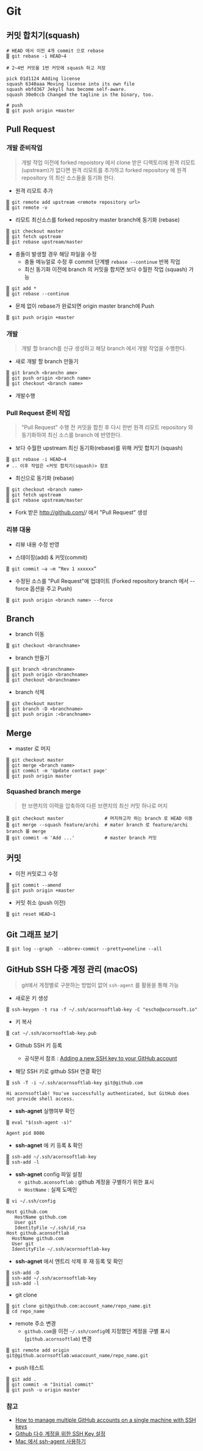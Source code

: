 # Git

## 커밋 합치기(squash)
 
~~~
# HEAD 에서 이전 4개 commit 으로 rebase
▒ git rebase -i HEAD~4

# 2~4번 커밋을 1번 커밋에 squash 하고 저장

pick 01d1124 Adding license
squash 6340aaa Moving license into its own file
squash ebfd367 Jekyll has become self-aware.
squash 30e0ccb Changed the tagline in the binary, too.

# push 
▒ git push origin +master
~~~


## Pull Request

### 개발 준비작업
> 개발 작업 이전에 forked repoistory 에서 clone 받은 디렉토리에  원격 리모트(upstream)가 없다면 원격 리모트를 추가하고 forked repository 에 원격 repository 의 최신 소스들을 동기화 한다.
 

* 원격 리모트 추가
```
▒ git remote add upstream <remote repository url>
▒ git remote -v
```

* 리모트 최신소스를 forked repositry master branch에 동기화 (rebase)
```
▒ git checkout master
▒ git fetch upstream
▒ git rebase upstream/master
```

* 충돌이 발생할 경우 해당 파일을 수정
  * 충돌 메뉴얼로 수정 후 commit 단계별 `rebase --continue` 반복 작업
  * 최신 동기화 이전에 branch 의 커밋을 합치면 보다 수월한 작업 (squash) 가능

```
▒ git add *
▒ git rebase --continue
```

*  문제 없이 rebase가 완료되면 origin master branch에 Push
```
▒ git push origin +master
```

### 개발
> 개발 할 branch를 신규 생성하고 해당 branch 에서 개발 작업을 수행한다.


* 새로 개발 할 branch  만들기 

```
▒ git branch <branchn ame>
▒ git push origin <branch name>
▒ git checkout <branch name>
```

* 개발수행 


### Pull Request 준비 작업
> "Pull Request" 수행 전 커밋을 합친 후 다시 한번 원격 리모트 repository 와 동기화하여 최신 소스를 branch 에 반영한다.


* 보다 수월한 upstream 최신 동기화(rebase)를 위해 커밋 합치기 (squash)

```
▒ git rebase -i HEAD~4
# .. 이후 작업은 <커밋 합치기(squash)> 참조
```

* 최신으로 동기화 (rebase)
 
```
▒ git checkout <branch name>
▒ git fetch upstream
▒ git rebase upstream/master
```

* Fork 받은 http://github.com/<user>/<repository name> 에서 "Pull Request" 생성

### 리뷰 대응

* 리뷰 내용 수정 반영

* 스태이징(add) & 커밋(commit)

```
▒ git commit –a –m “Rev 1 xxxxxx”                  
```

* 수정된 소스를 "Pull Request"에 업데이트 (Forked repository branch 에서 --force 옵션을 주고 Push)
```
▒ git push origin <branch name> --force 
```

## Branch


* branch 이동

```
▒ git checkout <branchname>
```

* branch  만들기
```
▒ git branch <branchname>
▒ git push origin <branchname>
▒ git checkout <branchname>
```

* branch 삭제

```
▒ git checkout master
▒ git branch -D <branchname>
▒ git push origin :<branchname>
```


## Merge

* master 로 머지

```
▒ git checkout master
▒ git merge <branch name>
▒ git commit -m 'Update contact page'
▒ git push origin master
```

### Squashed branch merge
> 한 브랜치의 이력을 압축하여 다른 브랜치의 최신 커밋 하나로 머지

```
▒ git checkout master               # 머지하고자 하는 branch 로 HEAD 이동
▒ git merge --squash feature/archi  # mater branch 로 feature/archi branch 를 merge
▒ git commit -m 'Add ...'           # master branch 커밋
```

## 커밋

* 이전 커밋로그 수정
```
▒ git commit --amend
▒ git push origin +master
```

* 커밋 취소 (push 이전)
```
▒ git reset HEAD~1
```


## Git 그래프 보기
```
▒ git log --graph  --abbrev-commit --pretty=oneline --all
```


## GitHub SSH 다중 계정 관리 (macOS)
>git에서 게정별로 구분하는 방법이 없어 `ssh-agent` 를 활용을 통해 가능


* 새로운 키 생성
```
▒ ssh-keygen -t rsa -f ~/.ssh/acornsoftlab-key -C "escho@acornsoft.io"
```

* 키 복사
```
▒ cat ~/.ssh/acornsoftlab-key.pub 
```

* Github SSH 키 등록
  * 공식문서  참조 : [Adding a new SSH key to your GitHub account](https://help.github.com/en/github/authenticating-to-github/adding-a-new-ssh-key-to-your-github-account)

* 해당 SSH 키로 github SSH 연결 확인

```
▒ ssh -T -i ~/.ssh/acornsoftlab-key git@github.com

Hi acornsoftlab! You've successfully authenticated, but GitHub does not provide shell access.
```

* **ssh-agnet** 실행여부 확인 

```
▒ eval "$(ssh-agent -s)"

Agent pid 8086
```

* **ssh-agnet** 에 키 등록 & 확인

```
▒ ssh-add ~/.ssh/acornsoftlab-key
▒ ssh-add -l
```

* **ssh-agnet** config 파일 설정
  * `github.aconsoftlab` : github 계정을 구별하기 위한 표시
  * `HostName` : 실제 도메인

```
▒ vi ~/.ssh/config
```

```
Host github.com
   HostName github.com
   User git
   IdentityFile ~/.ssh/id_rsa
Host github.aconsoftlab
  HostName github.com
  User git
  IdentityFile ~/.ssh/acornsoftlab-key
```

* **ssh-agnet** 에서 앤트리 삭제 후 재 등록 및  확인

```
▒ ssh-add -D 
▒ ssh-add ~/.ssh/acornsoftlab-key
▒ ssh-add -l
```

* git clone

```
▒ git clone git@github.com:account_name/repo_name.git
▒ cd repo_name
```

* remote 주소 변경 
  * `github.com`을 이전 `~/.ssh/config`에 지정했던  계정을 구별 표시(`github.acornsoftlab`) 변경
```
▒ git remote add origin git@github.acornsoftlab:woaccount_name/repo_name.git 
```

* push 테스트

```
▒ git add .
▒ git commit -m "Initial commit"
▒ git push -u origin master
```

### 참고
* [How to manage multiple GitHub accounts on a single machine with SSH keys](https://www.freecodecamp.org/news/manage-multiple-github-accounts-the-ssh-way-2dadc30ccaca/)
* [Github 다수 계정을 위한 SSH Key 설정](https://mygumi.tistory.com/96)
* [Mac 에서 ssh-agent 사용하기](https://blog.munilive.com/using-ssh-agent-on-mac-os/)
